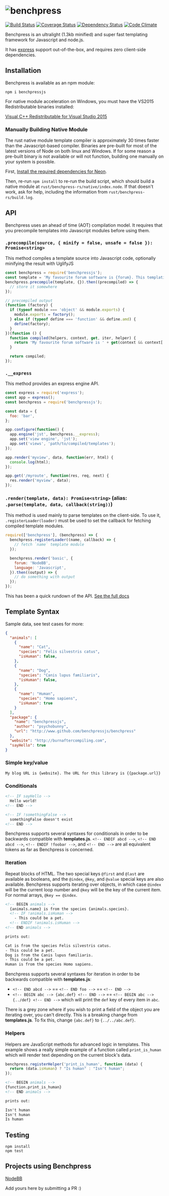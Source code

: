# <img alt="benchpress" src="https://cdn.rawgit.com/benchpressjs/benchpressjs/master/benchpress.svg" />

[![Build Status](https://travis-ci.org/benchpressjs/benchpressjs.png?branch=master)](https://travis-ci.org/benchpressjs/benchpressjs)
[![Coverage Status](https://coveralls.io/repos/github/benchpressjs/benchpressjs/badge.svg?branch=master)](https://coveralls.io/github/benchpressjs/benchpressjs?branch=master)
[![Dependency Status](https://david-dm.org/benchpressjs/benchpressjs.svg)](https://david-dm.org/benchpressjs/benchpressjs)
[![Code Climate](https://codeclimate.com/github/benchpressjs/benchpressjs.png)](https://codeclimate.com/github/benchpressjs/benchpressjs)

Benchpress is an ultralight (1.3kb minified) and super fast templating framework for Javascript and node.js.

It has [express](http://expressjs.com/) support out-of-the-box, and requires zero client-side dependencies.

## Installation
Benchpress is available as an npm module:

    npm i benchpressjs

For native module acceleration on Windows, you must have the VS2015 Redistributable binaries installed:

[Visual C++ Redistributable for Visual Studio 2015](https://www.microsoft.com/en-us/download/details.aspx?id=48145)

### Manually Building Native Module
The rust native module template compiler is approximately 30 times faster than the Javascript-based compiler. Binaries are pre-built for most of the latest versions of Node on both linux and Windows. If for some reason a pre-built binary is not available or will not function, building one manually on your system is possible.

First, [Install the required dependencies for Neon](https://neon-bindings.com/docs/getting-started/#install-node-build-tools).

Then, re-run `npm install` to re-run the build script, which should build a native module at `rust/benchpress-rs/native/index.node`. If that doesn't work, ask for help, including the information from  `rust/benchpress-rs/build.log`.

## API
Benchpress uses an ahead of time (AOT) compilation model. It requires that you precompile templates into Javascript modules before using them.

### `.precompile(source, { minify = false, unsafe = false }): Promise<string>`
This method compiles a template source into Javascript code, optionally minifying the result with UglifyJS

```js
const benchpress = require('benchpressjs');
const template = 'My favourite forum software is {forum}. This templating engine is written in {language}.';
benchpress.precompile(template, {}).then((precompiled) => {
  // store it somewhere
});

// precompiled output
(function (factory) {
  if (typeof module === 'object' && module.exports) {
    module.exports = factory();
  } else if (typeof define === 'function' && define.amd) {
    define(factory);
  }
})(function () {
  function compiled(helpers, context, get, iter, helper) {
    return 'My favourite forum software is ' + get(context && context['forum']) + '. This templating engine is written in ' + get(context && context['language']) + '.';
  }

  return compiled;
});
```

### `.__express`

This method provides an express engine API.

```js
const express = require('express');
const app = express();
const benchpress = require('benchpressjs');

const data = {
  foo: 'bar',
};

app.configure(function() {
  app.engine('jst', benchpress.__express);
  app.set('view engine', 'jst');
  app.set('views', 'path/to/compiled/templates');
});

app.render('myview', data, function(err, html) {
  console.log(html);
});

app.get('/myroute', function(res, req, next) {
  res.render('myview', data);
});
```

### `.render(template, data): Promise<string>` (alias: `.parse(template, data, callback(string))`)

This method is used mainly to parse templates on the client-side.
To use it, `.registerLoader(loader)` must be used to set the callback for fetching compiled template modules.

```js
require(['benchpress'], (benchpress) => {
  benchpress.registerLoader((name, callback) => {
    // fetch `name` template module
  });

  benchpress.render('basic', {
    forum: 'NodeBB',
    language: 'Javascript',
  }).then((output) => {
    // do something with output
  });
});
```

This has been a quick rundown of the API. [See the full docs](docs/readme.md)

## Template Syntax
Sample data, see test cases for more:

```json
{
  "animals": [
    {
      "name": "Cat",
      "species": "Felis silvestris catus",
      "isHuman": false,
    },
    {
      "name": "Dog",
      "species": "Canis lupus familiaris",
      "isHuman": false,
    },
    {
      "name": "Human",
      "species": "Homo sapiens",
      "isHuman": true
    }
  ],
  "package": {
    "name": "benchpressjs",
    "author": "psychobunny",
    "url": "http://www.github.com/benchpressjs/benchpress"
  },
  "website": "http://burnaftercompiling.com",
  "sayHello": true
}
```

### Simple key/value
```
My blog URL is {website}. The URL for this library is {{package.url}}
```

### Conditionals
```html
<!-- IF sayHello -->
  Hello world!
<!-- END -->

<!-- IF !somethingFalse -->
  somethingFalse doesn't exist
<!-- END -->
```
Benchpress supports several syntaxes for conditionals in order to be backwards compatible with **templates.js**.
`<!-- ENDIF abcd -->`, `<!-- END abcd -->`, `<!-- ENDIF !foobar -->`, and `<!-- END -->` are all equivalent tokens as far as Benchpress is concerned.

### Iteration
Repeat blocks of HTML. The two special keys `@first` and `@last` are available as booleans, and the `@index`, `@key`, and `@value` special keys are also available. Benchpress supports iterating over objects, in which case `@index` will be the current loop number and `@key` will be the key of the current item. For normal arrays, `@key == @index`.

```html
<!-- BEGIN animals -->
  {animals.name} is from the species {animals.species}.
  <!-- IF !animals.isHuman -->
    - This could be a pet.
  <!-- ENDIF !animals.isHuman -->
<!-- END animals -->

prints out:

Cat is from the species Felis silvestris catus.
- This could be a pet.
Dog is from the Canis lupus familiaris.
- This could be a pet.
Human is from the species Homo sapiens.
```

Benchpress supports several syntaxes for iteration in order to be backwards compatible with **templates.js**:
 - `<!-- END abcd -->` == `<!-- END foo -->` == `<!-- END -->`
 - `<!-- BEGIN abc --> {abc.def} <!-- END -->` == `<!-- BEGIN abc --> {../def} <!-- END -->` which will print the `def` key of every item in `abc`.

There is a grey zone where if you wish to print a field of the object you are iterating over, you can't directly. This is a breaking change from **templates.js**. To fix this, change `{abc.def}` to `{../../abc.def}`.

### Helpers

Helpers are JavaScript methods for advanced logic in templates. This example shows a really simple example of a function called `print_is_human` which will render text depending on the current block's data.

```js
benchpress.registerHelper('print_is_human', function (data) {
  return (data.isHuman) ? "Is human" : "Isn't human";
});
```

```html
<!-- BEGIN animals -->
{function.print_is_human}
<!-- END animals -->

prints out:

Isn't human
Isn't human
Is human
```

## Testing

    npm install
    npm test

## Projects using Benchpress

[NodeBB](http://www.nodebb.org)

Add yours here by submitting a PR :)
